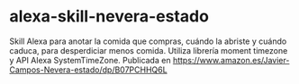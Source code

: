 # alexa-skill-nevera-estado
Skill Alexa para anotar la comida que compras, cuándo la abriste y cuándo caduca, para desperdiciar menos comida. Utiliza librería moment timezone y API Alexa SystemTimeZone. Publicada en https://www.amazon.es/Javier-Campos-Nevera-estado/dp/B07PCHHQ6L
